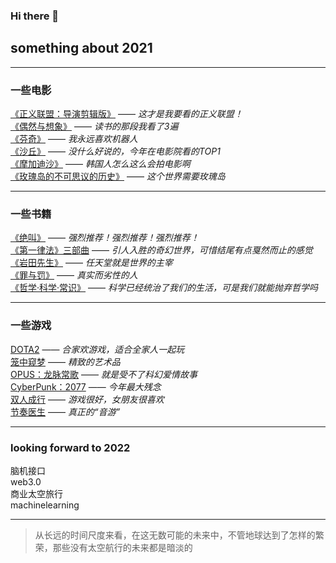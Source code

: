 ### Hi there 👋

## something about 2021
***
### 一些电影
[《正义联盟：导演剪辑版》](https://movie.douban.com/subject/35076714/) —— *这才是我要看的正义联盟！*  
[《偶然与想象》](https://movie.douban.com/subject/35360296/) —— *读书的那段我看了3遍*  
[《芬奇》](https://movie.douban.com/subject/26897885/) —— *我永远喜欢机器人*  
[《沙丘》](https://movie.douban.com/subject/3001114/) —— *没什么好说的，今年在电影院看的TOP1*  
[《摩加迪沙》](https://movie.douban.com/subject/33457594/) —— *韩国人怎么这么会拍电影啊*  
[《玫瑰岛的不可思议的历史》](https://movie.douban.com/subject/34982759/) —— *这个世界需要玫瑰岛*
***
### 一些书籍
[《绝叫》](https://book.douban.com/subject/35031587/) —— *强烈推荐！强烈推荐！强烈推荐！*  
[《第一律法》三部曲](https://book.douban.com/subject/26148066/) —— *引人入胜的奇幻世界，可惜结尾有点戛然而止的感觉*  
[《岩田先生》](https://book.douban.com/subject/35506252/) —— *任天堂就是世界的主宰*  
[《罪与罚》](https://book.douban.com/subject/30438790/) —— *真实而劣性的人*  
[《哲学·科学·常识》](https://book.douban.com/subject/27139938/) —— *科学已经统治了我们的生活，可是我们就能抛弃哲学吗*  
***
### 一些游戏
[DOTA2](https://store.steampowered.com/app/570/Dota_2/) —— *合家欢游戏，适合全家人一起玩*  
[笼中窥梦](https://store.steampowered.com/app/1195290/_Moncage/) —— *精致的艺术品*  
[OPUS：龙脉常歌](https://store.steampowered.com/app/1504500/OPUS/) —— *就是受不了科幻爱情故事*  
[CyberPunk：2077](https://store.steampowered.com/app/1091500/_2077/) —— *今年最大残念*  
[双人成行](https://store.steampowered.com/app/1426210/_/) —— *游戏很好，女朋友很喜欢*  
[节奏医生](https://store.steampowered.com/app/774181/Rhythm_Doctor/) —— *真正的“音游”*
***
### looking forward to 2022 
脑机接口  
web3.0  
商业太空旅行  
machinelearning  
*** 
> 从长远的时间尺度来看，在这无数可能的未来中，不管地球达到了怎样的繁荣，那些没有太空航行的未来都是暗淡的
